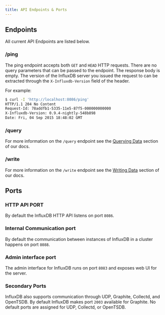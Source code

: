 ```yaml
---
title: API Endpoints & Ports
---
```


## Endpoints

All current API Endpoints are listed below.


### /ping

The ping endpoint accepts both `GET` and `HEAD` HTTP requests. There are no query parameters that can be passed to the endpoint. The response body is empty. The version of the InfluxDB server you issued the request to can be extracted through the `X-Influxdb-Version` field of the header.

For example:

```sh
$ curl -I 'http://localhost:8086/ping'
HTTP/1.1 204 No Content
Request-Id: 78addfb1-5335-11e5-87f5-000000000000
X-Influxdb-Version: 0.9.4-nightly-548b898
Date: Fri, 04 Sep 2015 18:48:02 GMT
```

### /query
For more information on the `/query` endpoint see the [Querying Data](/docs/v0.9/guides/querying_data.html) section of our docs.

### /write
For more information on the `/write` endpoint see the [Writing Data](/docs/v0.9/guides/writing_data.html) section of our docs.

## Ports

### HTTP API PORT

By default the InfluxDB HTTP API listens on port `8086`.

### Internal Communication port

By default the communication between instances of InfluxDB in a cluster happens on port `8088`.

### Admin interface port

The admin interface for InfluxDB runs on port `8083` and exposes web UI for the server.

### Secondary Ports

InfluxDB also supports communication through UDP, Graphite, Collectd, and OpenTSDB. By default InfluxDB makes port `2003` available for Graphite. No default ports are assigned for UDP, Collectd, or OpenTSDB.

